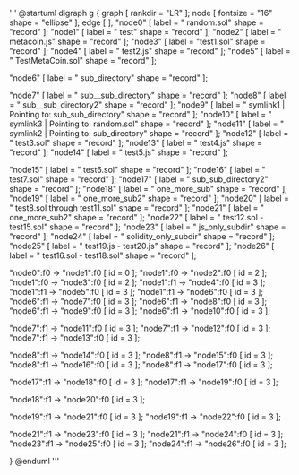 '''
@startuml
digraph g {
graph [
rankdir = "LR"
];
node [
fontsize = "16"
shape = "ellipse"
];
edge [
];
"node0" [
label = "<f0> random.sol"
shape = "record"
];
"node1" [
label = "<f0> test"
shape = "record"
];
"node2" [
label = "<f0> metacoin.js"
shape = "record"
];
"node3" [
label = "<f0>test1.sol"
shape = "record"
];
"node4" [
label = "<f0> test2.js"
shape = "record"
];
"node5" [
label = "<f0> TestMetaCoin.sol"
shape = "record"
];


"node6" [
label = "<f0> sub_directory"
shape = "record"
];

"node7" [
label = "<f0> sub__sub_directory"
shape = "record"
];
"node8" [
label = "<f0> sub__sub_directory2"
shape = "record"
];
"node9" [
label = "<f0> symlink1 | <f1> Pointing to: sub_sub_directory"
shape = "record"
];
"node10" [
label = "<f0> symlink3 | <f1> Pointing to: random.sol"
shape = "record"
];
"node11" [
label = "<f0> symlink2 | <f1> Pointing to: sub_directory"
shape = "record"
];
"node12" [
label = "<f0> test3.sol"
shape = "record"
];
"node13" [
label = "<f0> test4.js"
shape = "record"
];
"node14" [
label = "<f0> test5.js"
shape = "record"
];

"node15" [
label = "<f0> test6.sol"
shape = "record"
];
"node16" [
label = "<f0> test7.sol"
shape = "record"
];
"node17" [
label = "<f0> sub_sub_directory2"
shape = "record"
];
"node18" [
label = "<f0> one_more_sub"
shape = "record"
];
"node19" [
label = "<f0> one_more_sub2"
shape = "record"
];
"node20" [
label = "<f0> test8.sol through test11.sol"
shape = "record"
];
"node21" [
label = "<f0> one_more_sub2"
shape = "record"
];
"node22" [
label = "<f0> test12.sol - test15.sol"
shape = "record"
];
"node23" [
label = "<f0> js_only_subdir"
shape = "record"
];
"node24" [
label = "<f0> solidity_only_subdir"
shape = "record"
];
"node25" [
label = "<f0> test19.js - test20.js"
shape = "record"
];
"node26" [
label = "<f0> test16.sol - test18.sol"
shape = "record"
];

"node0":f0 -> "node1":f0 [
id = 0
];
"node1":f0 -> "node2":f0 [
id = 2
];
"node1":f0 -> "node3":f0 [
id = 2
];
"node1":f1 -> "node4":f0 [
id = 3
];
"node1":f1 -> "node5":f0 [
id = 3
];
"node1":f1 -> "node6":f0 [
id = 3
];
"node6":f1 -> "node7":f0 [
id = 3
];
"node6":f1 -> "node8":f0 [
id = 3
];
"node6":f1 -> "node9":f0 [
id = 3
];
"node6":f1 -> "node10":f0 [
id = 3
];

"node7":f1 -> "node11":f0 [
id = 3
];
"node7":f1 -> "node12":f0 [
id = 3
];
"node7":f1 -> "node13":f0 [
id = 3
];

"node8":f1 -> "node14":f0 [
id = 3
];
"node8":f1 -> "node15":f0 [
id = 3
];
"node8":f1 -> "node16":f0 [
id = 3
];
"node8":f1 -> "node17":f0 [
id = 3
];

"node17":f1 -> "node18":f0 [
id = 3
];
"node17":f1 -> "node19":f0 [
id = 3
];

"node18":f1 -> "node20":f0 [
id = 3
];

"node19":f1 -> "node21":f0 [
id = 3
];
"node19":f1 -> "node22":f0 [
id = 3
];

"node21":f1 -> "node23":f0 [
id = 3
];
"node21":f1 -> "node24":f0 [
id = 3
];
"node23":f1 -> "node25":f0 [
id = 3
];
"node24":f1 -> "node26":f0 [
id = 3
];

}
@enduml
'''
